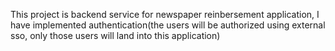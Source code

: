This project is backend service for newspaper reinbersement application, I have implemented authentication(the users will be authorized using external sso, only those users will land into this application)

